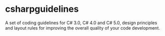 csharpguidelines
================

A set of coding guidelines for C# 3.0, C# 4.0 and C# 5.0, design principles and layout rules for improving the overall quality of your code development. 
